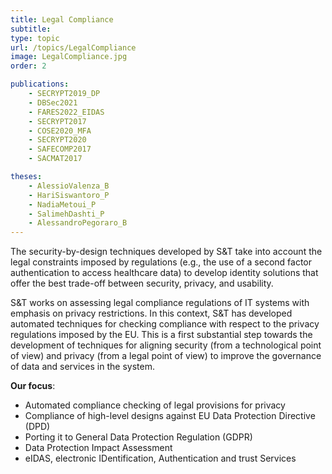 ```yaml
---
title: Legal Compliance
subtitle: 
type: topic
url: /topics/LegalCompliance
image: LegalCompliance.jpg
order: 2

publications:
    - SECRYPT2019_DP
    - DBSec2021
    - FARES2022_EIDAS
    - SECRYPT2017
    - COSE2020_MFA
    - SECRYPT2020
    - SAFECOMP2017
    - SACMAT2017

theses:
    - AlessioValenza_B
    - HariSiswantoro_P
    - NadiaMetoui_P
    - SalimehDashti_P
    - AlessandroPegoraro_B
---
```


The security-by-design techniques developed by S&T take into account the legal constraints imposed by regulations (e.g., the use of a
second factor authentication to access healthcare data) to develop identity solutions that offer the best trade-off between security,
privacy, and usability.

S&T works on assessing legal compliance regulations of IT systems with emphasis on privacy restrictions.  In this context, S&T has developed
automated techniques for checking compliance with respect to the privacy regulations imposed by the EU.  This is a first substantial
step towards the development of techniques for aligning security (from a technological point of view) and privacy (from a legal point of
view) to improve the governance of data and services in the system.


**Our focus**:
- Automated compliance checking of legal provisions for privacy
- Compliance of high-level designs against EU Data Protection Directive (DPD)
- Porting it to General Data Protection Regulation (GDPR)
- Data Protection Impact Assessment
- eIDAS, electronic IDentification, Authentication and trust Services